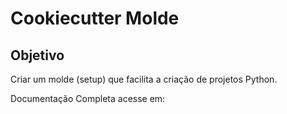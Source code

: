 # Cookiecutter Molde

## Objetivo
Criar um molde (setup) que facilita a criação de projetos Python.

Documentação Completa acesse em: